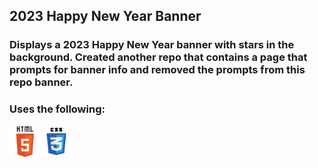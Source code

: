 ## 2023 Happy New Year Banner

### Displays a 2023 Happy New Year banner with stars in the background. Created another repo that contains a page that prompts for banner info and removed the prompts from this repo banner.

### Uses the following:

<img src="images/html5-icon-min.png" width="50" height="50"><img src="images/css3-icon-min.png" width="50" height="50">

